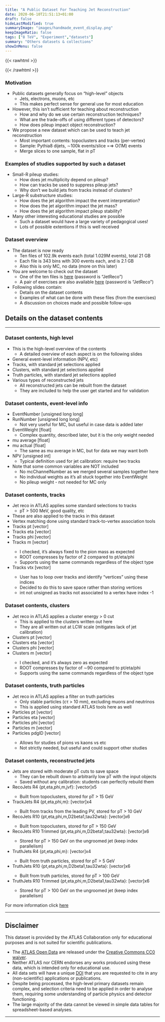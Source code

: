 ```yaml
---
title: "A Public Dataset For Teaching Jet Reconstruction"
date: 2020-06-10T21:51:13+01:00
draft: false
hideLastModified: true
summaryImage: "images/handmade_event_display.png"
keepImageRatio: false
tags: ["8 TeV", "Experiment","datasets"]
summary: "Others datasets & collections"
showInMenu: false
---
```

{{< rawhtml >}}
<script async src="https://unpkg.com/mermaid@8.2.3/dist/mermaid.min.js"></script>


{{< /rawhtml >}}

### Motivation
* Public datasets generally focus on “high-level” objects
  * Jets, electrons, muons, etc
  * This makes perfect sense for general use for most education
* However, this isn’t sufficient for teaching about reconstruction
  * How and why do we use certain reconstruction techniques?
  * What are the trade-offs of using different types of detectors?
  * How does pileup impact object reconstruction?
* We propose a new dataset which can be used to teach jet reconstruction
  * Most important contents: topoclusters and tracks (per-vertex)
  * Sample: Pythia8 dijets, ∼100k events/slice =⇒ O(1M) events
  * Merge slices to one sample, flat in pT

### Examples of studies supported by such a dataset
* Small-R pileup studies:
  * How does jet multiplicity depend on pileup?
  * How can tracks be used to suppress pileup jets?
  * Why don’t we build jets from tracks instead of clusters?
* Large-R substructure studies:
  * How does the jet algorithm impact the event interpretation?
  * How does the jet algorithm impact the jet mass?
  * How does the jet algorithm impact pileup stability?
* Many other interesting educational studies are possible
  * Such a dataset would have a large variety of pedagogical uses!
  * Lots of possible extentions if this is well received

### Dataset overview
* The dataset is now ready
  * Ten files of 102.9k events each (total 1.029M events), total 21 GB
  * Each file is 343 bins with 300 events each, and is 2.1 GB
  * Also this is only MC, no data (more on this later)
* You are welcome to check out the dataset
  * One of the ten files is [here](https://cernbox.cern.ch/index.php/s/ieHsllIjTtJIHTo) (password is “JetReco”)
  * A pair of exercises are also available [here](https://cernbox.cern.ch/index.php/s/0ws6P5MkNVzZInL) (password is “JetReco”)
* Following slides contain:
  * Details on the dataset contents
  * Examples of what can be done with these files (from the exercises)
  * A discussion on choices made and possible follow-ups

## Details on the dataset contents
---

### Dataset contents, high level
* This is the high-level overview of the contents
  * A detailed overview of each aspect is on the following slides
* General event-level information (NPV, etc)
* Tracks, with standard jet selections applied
* Clusters, with standard jet selections applied
* Truth particles, with standard jet selections applied
* Various types of reconstructed jets
  * All reconstructed jets can be rebuilt from the dataset
  * They are included to help the user get started and for validation
  
### Dataset contents, event-level info
* EventNumber [unsigned long long]
* RunNumber [unsigned long long]
  * Not very useful for MC, but useful in case data is added later
* EventWeight [float]
  * Complex quantity, described later, but it is the only weight needed
* mu average [float]
* mu actual [float]
  * The same as mu average in MC, but for data we may want both
* NPV [unsigned int]
  * Typical definition used for jet calibration: require two tracks
* Note that some common variables are NOT included
  * No mcChannelNumber as we merged several samples together here
  * No individual weights as it’s all stuck together into EventWeight
  * No pileup weight - not needed for MC only

### Dataset contents, tracks
* Jet reco in ATLAS applies some standard selections to tracks
  * pT > 500 MeV, good quality, etc
* These are also applied to the tracks in this dataset
* Vertex matching done using standard track-to-vertex association tools
* Tracks pt [vector<float>]
* Tracks eta [vector<float>]
* Tracks phi [vector<float>]
* Tracks m [vector<float>]
  * I checked, it’s always fixed to the pion mass as expected
  * ROOT compresses by factor of 2 compared to pt/eta/phi
  * Supports using the same commands regardless of the object type
* Tracks vtx [vector<int>]
  * User has to loop over tracks and identify “vertices” using these indices
  * Decided to do this to save space rather than storing vertices
  * int not unsigned as tracks not associated to a vertex have index -1

### Dataset contents, clusters
* Jet reco in ATLAS applies a cluster energy > 0 cut
  * This is applied to the clusters written out here
  * They are all written out at LCW scale (mitigates lack of jet calibration)
* Clusters pt [vector<float>]
* Clusters eta [vector<float>]
* Clusters phi [vector<float>]
* Clusters m [vector<float>]
  * I checked, and it’s always zero as expected
  * ROOT compresses by factor of ∼90 compared to pt/eta/phi
  * Supports using the same commands regardless of the object type
 
### Dataset contents, truth particles
* Jet reco in ATLAS applies a filter on truth particles
  * Only stable particles (cτ > 10 mm), excluding muons and neutrinos
  * This is applied using standard ATLAS tools here as well
* Particles pt [vector<float>]
* Particles eta [vector<float>]
* Particles phi [vector<float>]
* Particles m [vector<float>]
* Particles pdgID [vector<int>]
  * Allows for studies of pions vs kaons vs etc
  * Not strictly needed, but useful and could support other studies
 
### Dataset contents, reconstructed jets
* Jets are stored with moderate pT cuts to save space
  * They can be rebuilt down to arbitrarily low pT with the input objects
  * Saved without any calibration: students can perfectly rebuild them
* RecoJets R4 {pt,eta,phi,m,jvf}: [vector<float>]x5
  * Built from topoclusters, stored for pT > 15 GeV
* TrackJets R4 {pt,eta,phi,m}: [vector<float>]x4
  * Built from tracks from the leading PV, stored for pT > 10 GeV
* RecoJets R10 {pt,eta,phi,m,D2beta1,tau32wta}: [vector<float>]x6
  * Built from topoclusters, stored for pT > 150 GeV
* RecoJets R10 Trimmed {pt,eta,phi,m,D2beta1,tau32wta}: [vector<float>]x6
  * Stored for pT > 150 GeV on the ungroomed jet (keep index parallelism)
* TruthJets R4 {pt,eta,phi,m}: [vector<float>]x4
  * Built from truth particles, stored for pT > 5 GeV
* TruthJets R10 {pt,eta,phi,m,D2beta1,tau32wta}: [vector<float>]x6
  * Built from truth particles, stored for pT > 100 GeV
* TruthJets R10 Trimmed {pt,eta,phi,m,D2beta1,tau32wta}: [vector<float>]x6
  * Stored for pT > 100 GeV on the ungroomed jet (keep index parallelism)
 
 For more information click [here](http://opendata.cern.ch/record/15010)


 ---
 
## <a name="atlas-disclaimer">Disclaimer</a>
This dataset is provided by the ATLAS Collaboration only for educational purposes and is not suited for scientific publications.
* The [ATLAS Open Data](http://opendata.atlas.cern) are released under the [Creative Commons CC0 waiver](http://creativecommons.org/publicdomain/zero/1.0/).
* Neither ATLAS nor CERN endorses any works produced using these data, which is intended only for educational use.
* All data sets will have a unique [DOI](https://en.wikipedia.org/wiki/Digital_object_identifier) that you are requested to cite in any (non-scientific) applications or publications.
* Despite being processed, the high-level primary datasets remain complex, and selection criteria need to be applied in order to analyse them, requiring some understanding of particle physics and detector functioning.
* The large majority of the data cannot be viewed in simple data tables for spreadsheet-based analyses.

---
